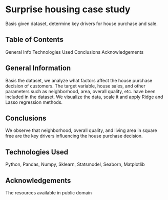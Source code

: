 # Surprise housing case study
Basis given dataset, determine key drivers for house purchase and sale.


## Table of Contents
General Info
Technologies Used
Conclusions
Acknowledgements
## General Information
Basis the dataset, we analyze what factors affect the house purchase decision of customers. The target variable, house sales, and other parameters such as neighborhood, area, overall quality, etc. have been included in the dataset. We visualize the data, scale it and apply Ridge and Lasso regression methods.

## Conclusions
We observe that neighborhood, overall quality, and living area in square free are the key drivers influencing the house purchase decision.

## Technologies Used
Python, Pandas, Numpy, Sklearn, Statsmodel, Seaborn, Matplotlib

## Acknowledgements
The resources available in public domain
